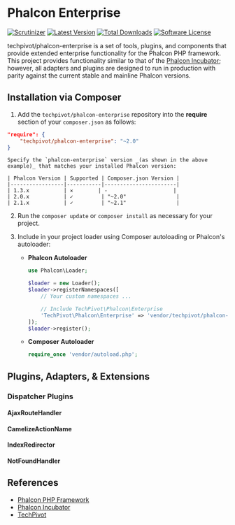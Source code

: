 # Phalcon Enterprise

[![Scrutinizer](https://img.shields.io/scrutinizer/g/techpivot/phalcon-enterprise.svg?maxAge=2592000&label=Scrutinizer&style=flat-square)](https://scrutinizer-ci.com/g/techpivot/phalcon-enterprise)
[![Latest Version](https://img.shields.io/packagist/v/techpivot/phalcon-enterprise.svg?style=flat-square)](https://packagist.org/packages/techpivot/phalcon-enterprise)
[![Total Downloads](https://img.shields.io/packagist/dt/techpivot/phalcon-enterprise.svg?style=flat-square)](https://packagist.org/packages/techpivot/phalcon-enterprise)
[![Software License](https://img.shields.io/badge/license-MIT-blue.svg?style=flat-square)](https://raw.githubusercontent.com/techpivot/phalcon-enterprise/master/LICENSE)

techpivot/phalcon-enterprise is a set of tools, plugins, and components that provide extended enterprise 
functionality for the Phalcon PHP framework. This project provides functionality similar to that of the 
[Phalcon Incubator](https://github.com/phalcon/incubator); however, all adapters and plugins are designed to run
in production with parity against the current stable and mainline Phalcon versions.


## Installation via Composer

1. Add the `techpivot/phalcon-enterprise` repository into the **require** section of your `composer.json` as follows:

  ```json
  "require": {
      "techpivot/phalcon-enterprise": "~2.0"
  }
```
    Specify the `phalcon-enterprise` version _(as shown in the above example)_ that matches your installed Phalcon version:

    | Phalcon Version | Supported | Composer.json Version |
    |-----------------|-----------|-----------------------|
    | 1.3.x           | ✕        | -                     |
    | 2.0.x           | ✓         | "~2.0"                |
    | 2.1.x           | ✓         | "~2.1"                |

2. Run the `composer update` or `composer install` as necessary for your project.
3. Include in your project loader using Composer autoloading or Phalcon's autoloader:

    * **Phalcon Autoloader**
        ```php
        use Phalcon\Loader;

        $loader = new Loader();
        $loader->registerNamespaces([
            // Your custom namespaces ...
    
            // Include TechPivot\Phalcon\Enterprise
            'TechPivot\Phalcon\Enterprise' => 'vendor/techpivot/phalcon-enterprise/src',
        ]);
        $loader->register();
        ```

    * **Composer Autoloader**
        ```php
        require_once 'vendor/autoload.php';
        ```

## Plugins, Adapters, & Extensions

### Dispatcher Plugins

#### AjaxRouteHandler

#### CamelizeActionName
 
#### IndexRedirector
 
#### NotFoundHandler


## References

* [Phalcon PHP Framework](https://phalconphp.com)
* [Phalcon Incubator](https://github.com/phalcon/incubator)
* [TechPivot](https://www.techpivot.net)
